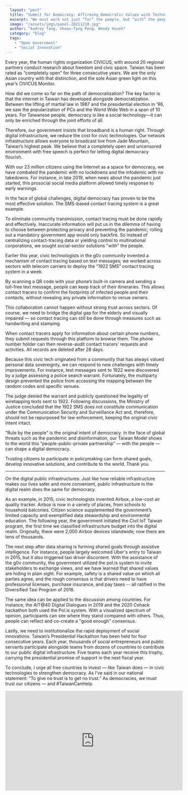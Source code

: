 ```yaml
---
  layout: "post"
  title: "Summit for Democracy: Affirming Democratic Values with Technology"
  excerpt: "We must work not just “for” the people, but “with” the people."
  image: "/assets/imgs/panel-20211210.jpg"
  author: "Audrey Tang, Sheau-Tyng Peng, Wendy Hsueh"
  category: "blog"
  tags: 
    - "Open Government"
    - "Social Innovation"
---
```


Every year, the human rights organization CIVICUS, with around 20 regional partners conduct research about freedom and civic space. Taiwan has been rated as “completely open” for three consecutive years. We are the only Asian country with that distinction, and the sole Asian green light on this year’s CIVICUS Monitor.

How did we come so far on the path of democratization? The key factor is that the internet in Taiwan has developed alongside democratization. Between the lifting of martial law in 1987 and the presidential election in ‘96, we saw the popularization of PCs and the World Wide Web in a span of 10 years. For Taiwanese people, democracy is like a social technology—it can only be enriched through the joint efforts of all.

Therefore, our government insists that broadband is a human right. Through digital infrastructure, we reduce the cost for civic technologies. Our network infrastructure allows everyone to broadcast live from Jade Mountain, Taiwan’s highest peak. We believe that a completely open and uncensored environment with free speech is perfect for letting digital democracy flourish.

With our 23 million citizens using the Internet as a space for democracy, we have combated the pandemic with no lockdowns and the infodemic with no takedowns. For instance, in late 2019, when news about the pandemic just started, this prosocial social media platform allowed timely response to early warnings.

In the face of global challenges, digital democracy has proven to be the most effective solution. The SMS-based contact tracing system is a great example.

To eliminate community transmission, contact tracing must be done rapidly and effectively. Inaccurate information will put us in the dilemma of having to choose between protecting privacy and preventing the pandemic; rolling out a mandatory government app would only backfire. So instead of centralizing contact-tracing data or yielding control to multinational corporations, we sought social-sector solutions "with" the people.

Earlier this year, civic technologists in the g0v community invented a mechanism of contact tracing based on text messages; we worked across sectors with telecom carriers to deploy the “1922 SMS” contact tracing system in a week.

By scanning a QR code with your phone’s built-in camera and sending a toll-free text message, people can keep track of their itineraries. This allows contact tracers to confirm the footprints of infected people and their contacts, without revealing any private information to venue owners.

This collaboration cannot happen without strong trust across sectors. Of course, we need to bridge the digital gap for the elderly and visually impaired — so contact tracing can still be done through measures such as handwriting and stamping.

When contact tracers apply for information about certain phone numbers, they submit requests through this platform to browse them. The phone number holder can then reverse-audit contact tracers’ requests and activities. All records are deleted after 28 days.

Because this civic tech originated from a community that has always valued personal data sovereignty, we can respond to new challenges with timely improvements. For instance, text messages sent to 1922 were discovered by a judge assessing a police search warrant. Fortunately, the multiparty design prevented the police from accessing the mapping between the random codes and specific venues.

The judge denied the warrant and publicly questioned the legality of wiretapping texts sent to 1922. Following discussions, the Ministry of Justice concluded that the 1922 SMS does not constitute communication under the Communication Security and Surveillance Act and, therefore, should not be repurposed for law enforcement, keeping the original civic intent intact.

"Rule by the people" is the original intent of democracy. In the face of global threats such as the pandemic and disinformation, our Taiwan Model shows to the world this “people-public-private partnership” — with the people — can shape a digital democracy.

Trusting citizens to participate in policymaking can form shared goals, develop innovative solutions, and contribute to the world. Thank you.

---

On the digital public infrastructures: Just like how reliable infrastructure makes our lives safer and more convenient, public infrastructure in the digital realm does the same for democracy.

As an example, in 2015, civic technologists invented Airbox, a low-cost air quality tracker. Airbox is now in a variety of places, from schools to household balconies. Citizen science supplemented the government’s limited capacity and exemplified data stewardship and environmental education. The following year, the government initiated the Civil IoT Taiwan program, the first time we classified infrastructure budget into the digital realm. Originally, there were 2,000 Airbox devices islandwide; now there are tens of thousands.

The next step after data sharing is forming shared goals through assistive intelligence. For instance, people largely welcomed Uber's entry to Taiwan in 2015, but it also triggered taxi driver discontent. With the assistance of the g0v community, the government utilized the pol.is system to invite stakeholders to exchange views, and we have learned that shared values are hiding in plain sight. For example, safety is a shared value on which all parties agree, and the rough consensus is that drivers need to have professional licenses, purchase insurance, and pay taxes -- all ratified in the Diversified Taxi Program of 2016.

The same idea can be applied to the discussion among countries. For instance, the AIT@40 Digital Dialogues in 2019 and the 2020 Cohack hackathon both used the Pol.is system. With a visualized spectrum of opinion, participants can see where they stand compared with others. Thus, people can reflect and co-create a "good enough" consensus.

Lastly, we need to institutionalize the rapid deployment of social innovations. Taiwan’s Presidential Hackathon has been held for four consecutive years. Each year, thousands of social entrepreneurs and public servants participate alongside teams from dozens of countries to contribute to our public digital infrastructure. Five teams each year receive this trophy, carrying the presidential promise of support in the next fiscal year.

To conclude, I urge all free countries to invest — like Taiwan does — in civic technologies to strengthen democracy. As I’ve said in our national statement: “To give no trust is to get no trust.” As democracies, we must trust our citizens — and #TaiwanCanHelp.

<iframe width="560" height="315" src="https://www.youtube.com/embed/-RwgmDwcUIA" frameborder="0" allowfullscreen></iframe> 
